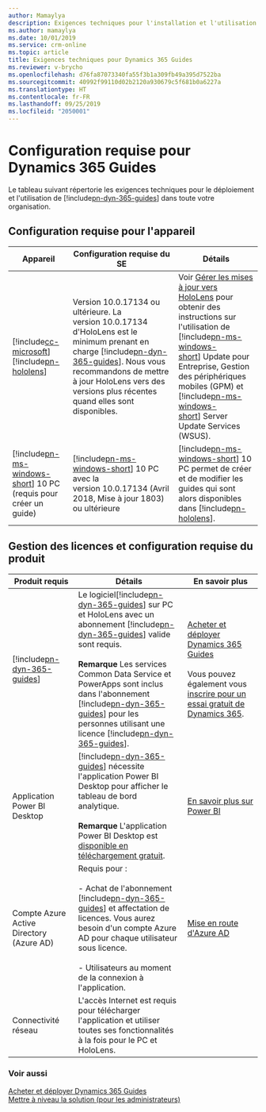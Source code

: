 ```yaml
---
author: Mamaylya
description: Exigences techniques pour l'installation et l'utilisation de Dynamics 365 Guides
ms.author: mamaylya
ms.date: 10/01/2019
ms.service: crm-online
ms.topic: article
title: Exigences techniques pour Dynamics 365 Guides
ms.reviewer: v-brycho
ms.openlocfilehash: d76fa87073340fa55f3b1a309fb49a395d7522ba
ms.sourcegitcommit: 40992f99110d02b2120a930679c5f681b0a6227a
ms.translationtype: HT
ms.contentlocale: fr-FR
ms.lasthandoff: 09/25/2019
ms.locfileid: "2050001"
---
```

# <a name="requirements-for-dynamics-365-guides"></a>Configuration requise pour Dynamics 365 Guides

Le tableau suivant répertorie les exigences techniques pour le déploiement et l'utilisation de [!include[pn-dyn-365-guides](../includes/pn-dyn-365-guides.md)] dans toute votre organisation.

## <a name="device-requirements"></a>Configuration requise pour l'appareil
|Appareil|Configuration requise du SE|Détails|
|----------------------------------------|---------------------------------------------|-------------------------------------|
|[!include[cc-microsoft](../includes/cc-microsoft.md)] [!include[pn-hololens](../includes/pn-hololens.md)]|Version 10.0.17134 ou ultérieure. La version 10.0.17134 d'HoloLens est le minimum prenant en charge [!include[pn-dyn-365-guides](../includes/pn-dyn-365-guides.md)]. Nous vous recommandons de mettre à jour HoloLens vers des versions plus récentes quand elles sont disponibles. |Voir [Gérer les mises à jour vers HoloLens](https://docs.microsoft.com/en-us/HoloLens/hololens-updates) pour obtenir des instructions sur l'utilisation de [!include[pn-ms-windows-short](../includes/pn-ms-windows-short.md)] Update pour Entreprise, Gestion des périphériques mobiles (GPM) et [!include[pn-ms-windows-short](../includes/pn-ms-windows-short.md)] Server Update Services (WSUS).|
|[!include[pn-ms-windows-short](../includes/pn-ms-windows-short.md)] 10 PC (requis pour créer un guide)|[!include[pn-ms-windows-short](../includes/pn-ms-windows-short.md)] 10 PC avec la version 10.0.17134 (Avril 2018, Mise à jour 1803) ou ultérieure|[!include[pn-ms-windows-short](../includes/pn-ms-windows-short.md)] 10 PC permet de créer et de modifier les guides qui sont alors disponibles dans [!include[pn-hololens](../includes/pn-hololens.md)].|

## <a name="licensing-and-product-requirements"></a>Gestion des licences et configuration requise du produit

|Produit requis|Détails|En savoir plus|
|-------------------------------|-------------------------------------------------------|-------------------------------------------|
|[!include[pn-dyn-365-guides](../includes/pn-dyn-365-guides.md)]|Le logiciel[!include[pn-dyn-365-guides](../includes/pn-dyn-365-guides.md)] sur PC et HoloLens avec un abonnement [!include[pn-dyn-365-guides](../includes/pn-dyn-365-guides.md)] valide sont requis.</br><br>**Remarque** Les services Common Data Service et PowerApps sont inclus dans l'abonnement [!include[pn-dyn-365-guides](../includes/pn-dyn-365-guides.md)] pour les personnes utilisant une licence [!include[pn-dyn-365-guides](../includes/pn-dyn-365-guides.md)].|[Acheter et déployer Dynamics 365 Guides](setup.md)</br><br>Vous pouvez également vous [inscrire pour un essai gratuit de Dynamics 365](setup.md).|
|Application Power BI Desktop|[!include[pn-dyn-365-guides](../includes/pn-dyn-365-guides.md)] nécessite l'application Power BI Desktop pour afficher le tableau de bord analytique.</br><br>**Remarque** L'application Power BI Desktop est [disponible en téléchargement gratuit](https://powerbi.microsoft.com/desktop/).|[En savoir plus sur Power BI](https://powerbi.microsoft.com/desktop/)|
|Compte Azure Active Directory (Azure AD)|Requis pour :</br><br>- Achat de l'abonnement [!include[pn-dyn-365-guides](../includes/pn-dyn-365-guides.md)] et affectation de licences. Vous aurez besoin d'un compte Azure AD pour chaque utilisateur sous licence.</br><br>- Utilisateurs au moment de la connexion à l'application.|[Mise en route d'Azure AD](https://docs.microsoft.com/azure/active-directory/fundamentals/active-directory-whatis)|
|Connectivité réseau|L'accès Internet est requis pour télécharger l'application et utiliser toutes ses fonctionnalités à la fois pour le PC et HoloLens.||

### <a name="see-also"></a>Voir aussi

[Acheter et déployer Dynamics 365 Guides](setup.md)<br>
[Mettre à niveau la solution (pour les administrateurs)](upgrade.md)

